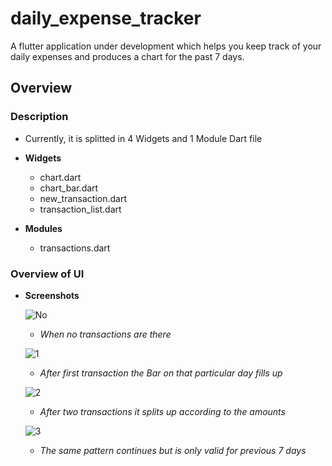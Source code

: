 # daily_expense_tracker

A flutter application under development which helps you keep track of your daily expenses and produces a chart for the past 7 days.

## Overview

### Description

- Currently, it is splitted in 4 Widgets and 1 Module Dart file 
- **Widgets**
  - chart.dart
  - chart_bar.dart
  - new_transaction.dart
  - transaction_list.dart

- **Modules**
  - transactions.dart
  
### Overview of UI
- **Screenshots**

  ![No](/Screenshots/NoTransaction.png)
  
  - *When no transactions are there*
  
  ![1](/Screenshots/One.png)
  
  - *After first transaction the Bar on that particular day fills up*
  
  ![2](/Screenshots/Two.png)
  
  - *After two transactions it splits up according to the amounts*
  
  ![3](/Screenshots/Three.png)
  
  - *The same pattern continues but is only valid for previous 7 days*




